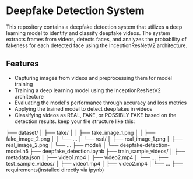 # Deepfake Detection System

This repository contains a deepfake detection system that utilizes a deep learning model to identify and classify deepfake videos. The system extracts frames from videos, detects faces, and analyzes the probability of fakeness for each detected face using the InceptionResNetV2 architecture.

## Features

- Capturing images from videos and preprocessing them for model training
- Training a deep learning model using the InceptionResNetV2 architecture
- Evaluating the model's performance through accuracy and loss metrics
- Applying the trained model to detect deepfakes in videos
- Classifying videos as REAL, FAKE, or POSSIBLY FAKE based on the detection results.
keep your file structure like this:

├── dataset/
│   ├── fake/
│   │   ├── fake_image_1.png
│   │   ├── fake_image_2.png
│   │   └── ...
│   └── real/
│       ├── real_image_1.png
│       ├── real_image_2.png
│       └── ...
├── model/
│   └── deepfake-detection-model.h5
├── deepfake_detection.ipynb
├── train_sample_videos/
│   ├── metadata.json
│   ├── video1.mp4
│   ├── video2.mp4
│   └── ...
├── test_sample_videos/
│   ├── video1.mp4
│   ├── video2.mp4
│   └── ...
├── requirements(installed directly via ipynb)

